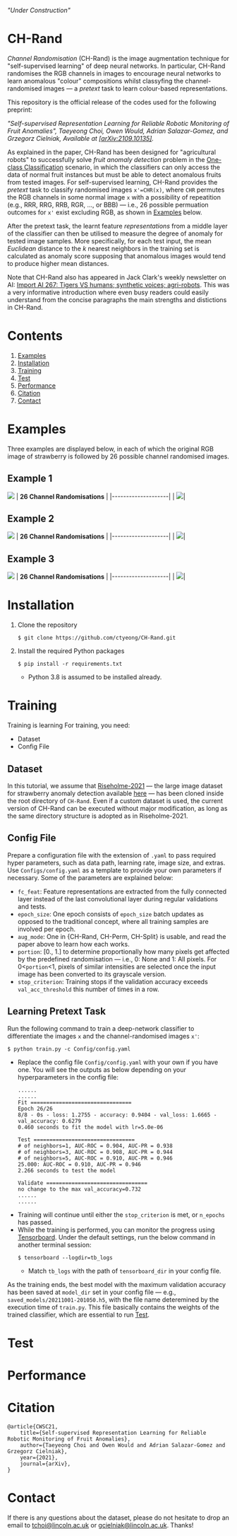 *"Under Construction"*

# CH-Rand

*Channel Randomisation* (CH-Rand) is the image augmentation technique for "self-supervised learning" of deep neural networks. In particular, CH-Rand randomises the RGB channels in images to encourage neural networks to learn anomalous "colour" compositions whilst classyfing the channel-randomised images
&mdash; a *pretext* task to learn colour-based representations.

This repository is the official release of the codes used for the following preprint: 

*"Self-supervised Representation Learning for Reliable Robotic Monitoring of Fruit Anomalies", Taeyeong Choi, Owen Would, Adrian Salazar-Gomez, and Grzegorz Cielniak, Available at [\[arXiv:2109.10135\]](https://arxiv.org/abs/2109.10135).* 

As explained in the paper, CH-Rand has been designed for "agricultural robots" to successfully solve *fruit anomaly detection* problem in the [One-class Classification](https://en.wikipedia.org/wiki/One-class_classification) scenario, in which the classifiers can only access the data of normal fruit instances but must be able to detect anomalous fruits from tested images. 
For self-supervised learning, CH-Rand provides the *pretext* task to classify randomised images `x'=CHR(x)`, where `CHR` permutes the RGB channels in some normal image `x` with a possibility of repeatition (e.g., RRR, RRG, RRB, RGR, ..., or BBB) &mdash; i.e., 26 possible permuation outcomes for `x'` exist excluding RGB, as shown in [Examples](https://github.com/ctyeong/CH-Rand#examples) below.

After the pretext task, the learnt feature *representations* from a middle layer of the classifier can then be utilised to measure the degree of anomaly for tested image samples. More specifically, for each test input, the mean *Euclidean* distance to the *k* nearest neighbors in the training set is calculated as anomaly score supposing that anomalous images would tend to produce higher mean distances.

Note that CH-Rand also has appeared in Jack Clark's weekly newsletter on AI:
[Import AI 267: Tigers VS humans; synthetic voices; agri-robots](https://jack-clark.net/2021/09/27/import-ai-267-tigers-vs-humans-synthetic-voices-agri-robots/). This was a very informative introduction where even busy readers could easily understand from the concise paragraphs the main strengths and distictions in CH-Rand. 


# Contents

1. [Examples](https://github.com/ctyeong/CH-Rand#examples)
1. [Installation](https://github.com/ctyeong/CH-Rand#installation)
1. [Training](https://github.com/ctyeong/CH-Rand#training)
1. [Test](https://github.com/ctyeong/CH-Rand#test)
1. [Performance](https://github.com/ctyeong/CH-Rand#performance)
1. [Citation](https://github.com/ctyeong/CH-Rand#citation)
1. [Contact](https://github.com/ctyeong/CH-Rand#contact)  

# Examples 

Three examples are displayed below, in each of which the original RGB image of strawberry is followed by 26 possible channel randomised images. 

## Example 1
![](Figs/ex1_rgb.png)
| **26 Channel Randomisations**  | 
|--------------------|
| ![](Figs/ex1_rand.png)| 

## Example 2
![](Figs/ex2_rgb.png)
| **26 Channel Randomisations**  | 
|--------------------|
| ![](Figs/ex2_rand.png)| 

## Example 3
![](Figs/ex3_rgb.png)
| **26 Channel Randomisations**  | 
|--------------------|
| ![](Figs/ex3_rand.png)| 


# Installation

1. Clone the repository
    ```
    $ git clone https://github.com/ctyeong/CH-Rand.git
    ```

2. Install the required Python packages
    ```
    $ pip install -r requirements.txt
    ```
    - Python 3.8 is assumed to be installed already.


# Training

Training is learning 
For training, you need: 
- Dataset 
- Config File 

## Dataset
In this tutorial, we assume that [Riseholme-2021](https://github.com/ctyeong/Riseholme-2021) &mdash; the large image dataset for strawberry anomaly detection available [here](https://github.com/ctyeong/Riseholme-2021)
&mdash; has been cloned inside the root directory of `CH-Rand`. 
Even if a custom dataset is used, the current version of CH-Rand can be executed without major modification, as long as the same directory structure is adopted as in Riseholme-2021. 

## Config File
Prepare a configuration file with the extension of `.yaml` to pass required hyper parameters, such as data path, learning rate, image size, and extras. 
Use `Configs/config.yaml` as a template to provide your own parameters if necessary. Some of the parameters are explained below:

- `fc_feat`: Feature representations are extracted from the fully connected layer instead of the last convolutional layer during regular validations and tests.
- `epoch_size`: One epoch consists of `epoch_size` batch updates as opposed to the traditional concept, where all training samples are involved per epoch.
- `aug_mode`: One in {CH-Rand, CH-Perm, CH-Split} is usable, and read the paper above to learn how each works. 
- `portion`: [0., 1.] to determine proportionally how many pixels get affected by the predefined randomisation &mdash; i.e., 0: None and 1: All pixels. For 0<`portion`<1, pixels of similar intensities are selected once the input image has been converted to its grayscale version.
- `stop_criterion`: Training stops if the validation accuracy exceeds `val_acc_threshold` this number of times in a row.


## Learning Pretext Task

Run the following command to train a deep-network classifier to differentiate the images `x` and the channel-randomised images `x'`:
```
$ python train.py -c Config/config.yaml
```
- Replace the config file `Config/config.yaml` with your own if you have one. You will see the outputs as below depending on your hyperparameters in the config file:
    ```
    ......
    ......
    Fit ================================
    Epoch 26/26
    8/8 - 0s - loss: 1.2755 - accuracy: 0.9404 - val_loss: 1.6665 - val_accuracy: 0.6279
    0.460 seconds to fit the model with lr=5.0e-06

    Test ================================
    # of neighbors=1, AUC-ROC = 0.904, AUC-PR = 0.938
    # of neighbors=3, AUC-ROC = 0.908, AUC-PR = 0.944
    # of neighbors=5, AUC-ROC = 0.910, AUC-PR = 0.946
    25.000: AUC-ROC = 0.910, AUC-PR = 0.946
    2.266 seconds to test the model

    Validate ================================
    no change to the max val_accuracy=0.732
    ......
    ......
    ```
- Training will continue until either the `stop_criterion` is met, or `n_epochs` has passed.
- While the training is performed, you can monitor the progress using [Tensorboard](https://www.tensorflow.org/tensorboard). Under the default settings, run the below command in another terminal session:
    ```
    $ tensorboard --logdir=tb_logs
    ```
    - Match `tb_logs` with the path of `tensorboard_dir` in your config file.

As the training ends, the best model with the maximum validation accuracy has been saved at `model_dir` set in your config file &mdash; e.g., `saved_models/20211001-201050.h5`, with the file name deteremined by the execution time of `train.py`. This file basically contains the weights of the trained classifier, which are essential to run [Test](https://github.com/ctyeong/CH-Rand#test).


# Test


# Performance 


# Citation
```
@article{CWSC21,
    title={Self-supervised Representation Learning for Reliable Robotic Monitoring of Fruit Anomalies}, 
    author={Taeyeong Choi and Owen Would and Adrian Salazar-Gomez and Grzegorz Cielniak},
    year={2021},
    journal={arXiv},
}
```


# Contact

If there is any questions about the dataset, please do not hesitate to drop an email to tchoi@lincoln.ac.uk or gcielniak@lincoln.ac.uk. Thanks!


